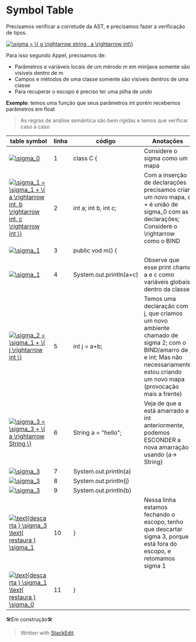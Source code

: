 # Symbol Table

Precisamos verificar a corretude da AST, e precisamos fazer a verificação de tipos. 

<a href="https://www.codecogs.com/eqnedit.php?latex=\sigma&space;=&space;\{&space;g&space;\rightarrow&space;string&space;,&space;a&space;\rightarrow&space;int\}" target="_blank"><img src="https://latex.codecogs.com/gif.latex?\sigma&space;=&space;\{&space;g&space;\rightarrow&space;string&space;,&space;a&space;\rightarrow&space;int\}" title="\sigma = \{ g \rightarrow string , a \rightarrow int\}" /></a>

Para isso segundo Appel, precisamos de:

- Parâmetros e variáveis locais de um mérodo m em minijava somente são visíveis dentro de m
-  Campos e métodos de uma classe somente são visíveis dentros de uma classe
- Para recuperar o escopo é preciso ter uma pilha de *undo*

**Exemplo**: temos uma função que seus parâmetros int porém recebemos parâmetros em float

> As regras de análise semântica são bem rígidas e temos que verificar caso a caso

| table symbol  | linha  |  código | Anotações|
|---|---|---|---|
| <a href="https://www.codecogs.com/eqnedit.php?latex=\sigma_0" target="_blank"><img src="https://latex.codecogs.com/gif.latex?\sigma_0" title="\sigma_0" /></a> | 1 |  class C { |Considere o sigma como um mapa |
| <a href="https://www.codecogs.com/eqnedit.php?latex=\sigma_1&space;=&space;\sigma_1&space;&plus;&space;\{&space;a&space;\rightarrow&space;int,&space;b&space;\rightarrow&space;int,&space;c&space;\rightarrow&space;int&space;\}" target="_blank"><img src="https://latex.codecogs.com/gif.latex?\sigma_1&space;=&space;\sigma_1&space;&plus;&space;\{&space;a&space;\rightarrow&space;int,&space;b&space;\rightarrow&space;int,&space;c&space;\rightarrow&space;int&space;\}" title="\sigma_1 = \sigma_1 + \{ a \rightarrow int, b \rightarrow int, c \rightarrow int \}" /></a> | 2 | int a; int b, int c; | Com a inserção de declarações precisamos criar um novo mapa, o + é união de sigma_0 com as declarações; Considere o \rightarrow como o BIND |
| <a href="https://www.codecogs.com/eqnedit.php?latex=\sigma_1" target="_blank"><img src="https://latex.codecogs.com/gif.latex?\sigma_1" title="\sigma_1" /></a> | 3 | public vod m() { |
| <a href="https://www.codecogs.com/eqnedit.php?latex=\sigma_1" target="_blank"><img src="https://latex.codecogs.com/gif.latex?\sigma_1" title="\sigma_1" /></a> | 4 | System.out.println(a+c) | Observe que esse print chama a e c como variáveis globais dentro da classe|
| <a href="https://www.codecogs.com/eqnedit.php?latex=\sigma_2&space;=&space;\sigma_1&space;&plus;&space;\{&space;j&space;\rightarrow&space;int&space;\}" target="_blank"><img src="https://latex.codecogs.com/gif.latex?\sigma_2&space;=&space;\sigma_1&space;&plus;&space;\{&space;j&space;\rightarrow&space;int&space;\}" title="\sigma_2 = \sigma_1 + \{ j \rightarrow int \}" /></a> | 5 | int j = a+b; | Temos uma declaração com j, que criamos um novo ambiente chamado de sigma 2; com o BIND/amarro de j e int; Mas não necessariamente estou criando um novo mapa (provocação mais a frente)|
| <a href="https://www.codecogs.com/eqnedit.php?latex=\sigma_3&space;=&space;\sigma_3&space;&plus;&space;\{&space;a&space;\rightarrow&space;String&space;\}" target="_blank"><img src="https://latex.codecogs.com/gif.latex?\sigma_3&space;=&space;\sigma_3&space;&plus;&space;\{&space;a&space;\rightarrow&space;String&space;\}" title="\sigma_3 = \sigma_3 + \{ a \rightarrow String \}" /></a> | 6 | String a = "hello"; | Veja de que a está amarrado a int anteriormente, podemos ESCONDER a nova amarração usando {a-> String}|
| <a href="https://www.codecogs.com/eqnedit.php?latex=\sigma_3" target="_blank"><img src="https://latex.codecogs.com/gif.latex?\sigma_3" title="\sigma_3" /></a> | 7 | System.out.println(a) |
| <a href="https://www.codecogs.com/eqnedit.php?latex=\sigma_3" target="_blank"><img src="https://latex.codecogs.com/gif.latex?\sigma_3" title="\sigma_3" /></a> | 8 | System.out.println(j) |
| <a href="https://www.codecogs.com/eqnedit.php?latex=\sigma_3" target="_blank"><img src="https://latex.codecogs.com/gif.latex?\sigma_3" title="\sigma_3" /></a> | 9 | System.out.println(b) |
| <a href="https://www.codecogs.com/eqnedit.php?latex=\text{descarta&space;}&space;\sigma_3&space;\text{&space;restaura&space;}&space;\sigma_1" target="_blank"><img src="https://latex.codecogs.com/gif.latex?\text{descarta&space;}&space;\sigma_3&space;\text{&space;restaura&space;}&space;\sigma_1" title="\text{descarta } \sigma_3 \text{ restaura } \sigma_1" /></a> | 10 | } | Nessa linha estamos fechando o escopo, tenho que descartar sigma 3, porque está fora do escopo, e retomamos  sigma 1|
| <a href="https://www.codecogs.com/eqnedit.php?latex=\text{descarta&space;}&space;\sigma_1&space;\text{&space;restaura&space;}&space;\sigma_0" target="_blank"><img src="https://latex.codecogs.com/gif.latex?\text{descarta&space;}&space;\sigma_1&space;\text{&space;restaura&space;}&space;\sigma_0" title="\text{descarta } \sigma_1 \text{ restaura } \sigma_0" /></a> | 11 | } | 

🛠️Em construção🛠️


> Written with [StackEdit](https://stackedit.io/).
